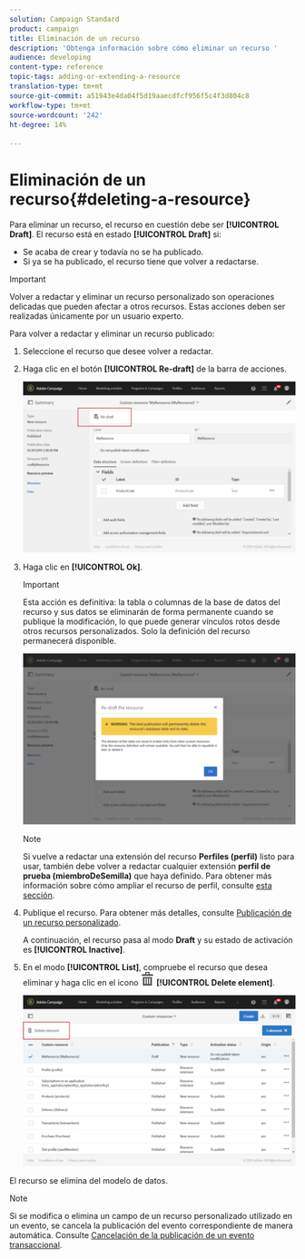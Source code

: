 ```yaml
---
solution: Campaign Standard
product: campaign
title: Eliminación de un recurso
description: 'Obtenga información sobre cómo eliminar un recurso '
audience: developing
content-type: reference
topic-tags: adding-or-extending-a-resource
translation-type: tm+mt
source-git-commit: a51943e4da04f5d19aaecdfcf956f5c4f3d804c8
workflow-type: tm+mt
source-wordcount: '242'
ht-degree: 14%

---
```



# Eliminación de un recurso{#deleting-a-resource}

Para eliminar un recurso, el recurso en cuestión debe ser **[!UICONTROL Draft]**. El recurso está en estado **[!UICONTROL Draft]** si:

* Se acaba de crear y todavía no se ha publicado.
* Si ya se ha publicado, el recurso tiene que volver a redactarse.

>[!IMPORTANT]
>
>Volver a redactar y eliminar un recurso personalizado son operaciones delicadas que pueden afectar a otros recursos. Estas acciones deben ser realizadas únicamente por un usuario experto.

Para volver a redactar y eliminar un recurso publicado:

1. Seleccione el recurso que desee volver a redactar.
1. Haga clic en el botón **[!UICONTROL Re-draft]** de la barra de acciones.

   ![](assets/schema_extension_uc26.png)

1. Haga clic en **[!UICONTROL Ok]**.

   >[!IMPORTANT]
   >
   >Esta acción es definitiva: la tabla o columnas de la base de datos del recurso y sus datos se eliminarán de forma permanente cuando se publique la modificación, lo que puede generar vínculos rotos desde otros recursos personalizados. Solo la definición del recurso permanecerá disponible.

   ![](assets/schema_extension_uc27.png)

   >[!NOTE]
   >
   >Si vuelve a redactar una extensión del recurso **Perfiles (perfil)** listo para usar, también debe volver a redactar cualquier extensión **perfil de prueba (miembroDeSemilla)** que haya definido. Para obtener más información sobre cómo ampliar el recurso de perfil, consulte [esta sección](../../developing/using/extending-the-profile-resource-with-a-new-field.md).

1. Publique el recurso. Para obtener más detalles, consulte [Publicación de un recurso personalizado](../../developing/using/updating-the-database-structure.md#publishing-a-custom-resource).

   A continuación, el recurso pasa al modo **Draft** y su estado de activación es **[!UICONTROL Inactive]**.

1. En el modo **[!UICONTROL List]**, compruebe el recurso que desea eliminar y haga clic en el icono ![](assets/delete_darkgrey-24px.png) **[!UICONTROL Delete element]**.

   ![](assets/schema_extension_uc28.png)

El recurso se elimina del modelo de datos.

>[!NOTE]
>
>Si se modifica o elimina un campo de un recurso personalizado utilizado en un evento, se cancela la publicación del evento correspondiente de manera automática. Consulte [Cancelación de la publicación de un evento transaccional](../../channels/using/publishing-transactional-event.md#unpublishing-an-event).
